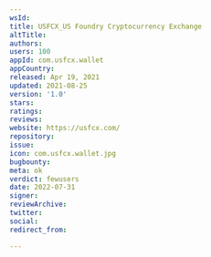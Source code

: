```yaml
---
wsId: 
title: USFCX_US Foundry Cryptocurrency Exchange
altTitle: 
authors: 
users: 100
appId: com.usfcx.wallet
appCountry: 
released: Apr 19, 2021
updated: 2021-08-25
version: '1.0'
stars: 
ratings: 
reviews: 
website: https://usfcx.com/
repository: 
issue: 
icon: com.usfcx.wallet.jpg
bugbounty: 
meta: ok
verdict: fewusers
date: 2022-07-31
signer: 
reviewArchive: 
twitter: 
social: 
redirect_from: 

---
```


